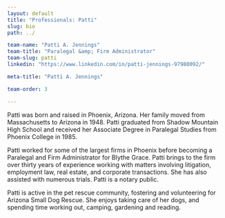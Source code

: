 ```yaml
---
layout: default
title: "Professionals: Patti"
slug: bio
path: ../

team-name: "Patti A. Jennings" 
team-title: "Paralegal &amp; Firm Administrator"
team-slug: patti
linkedin: "https://www.linkedin.com/in/patti-jennings-97980092/"

meta-title: "Patti A. Jennings" 

team-order: 3

---
```


<p>Patti was born and raised in Phoenix, Arizona. Her family moved from Massachusetts to Arizona in 1948. Patti graduated from Shadow Mountain High School and received her Associate Degree in Paralegal Studies from Phoenix College in 1985.</p>

<p>Patti worked for some of the largest firms in Phoenix before becoming a Paralegal and Firm Administrator for Blythe Grace. Patti brings to the firm over thirty years of experience working with matters involving litigation, employment law, real estate, and corporate transactions. She has also assisted with numerous trials. Patti is a notary public.</p>

<p>Patti is active in the pet rescue community, fostering and volunteering for Arizona Small Dog Rescue. She enjoys taking care of her dogs, and spending time working out, camping, gardening and reading.</p>